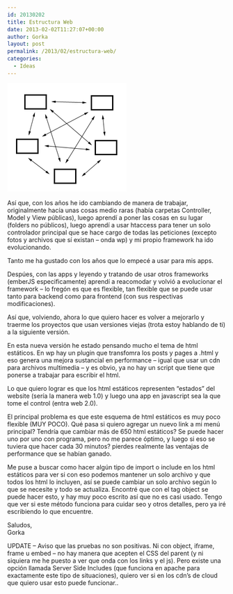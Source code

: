 ```yaml
---
id: 20130202
title: Estructura Web
date: 2013-02-02T11:27:07+00:00
author: Gorka
layout: post
permalink: /2013/02/estructura-web/
categories:
  - Ideas
---
```

<img style="margin: auto;" src="/public/img/2013/02/webstr.gif" alt="Web Structure" />

Así que, con los años he ido cambiando de manera de trabajar, originalmente hacía unas cosas medio raras (había carpetas Controller, Model y View públicas), luego aprendí a poner las cosas en su lugar (folders no públicos), luego aprendí a usar htaccess para tener un solo controlador principal que se hace cargo de todas las peticiones (excepto fotos y archivos que sí existan – onda wp) y mi propio framework ha ido evolucionando.

Tanto me ha gustado con los años que lo empecé a usar para mis apps.

Despúes, con las apps y leyendo y tratando de usar otros frameworks (emberJS especificamente) aprendí a reacomodar y volvió a evolucionar el framework – lo fregón es que es flexible, tan flexible que se puede usar tanto para backend como para frontend (con sus respectivas modificaciones).

Así que, volviendo, ahora lo que quiero hacer es volver a mejorarlo y traerme los proyectos que usan versiones viejas (trota estoy hablando de ti) a la siguiente versión.

En esta nueva versión he estado pensando mucho el tema de html estáticos. En wp hay un plugin que transfomra los posts y pages a .html y eso genera una mejora sustancial en performance – igual que usar un cdn para archivos multimedia – y es obvio, ya no hay un script que tiene que ponerse a trabajar para escribir el html.

Lo que quiero lograr es que los html estáticos representen “estados” del website (sería la manera web 1.0) y luego una app en javascript sea la que tome el control (entra web 2.0).

El principal problema es que este esquema de html estáticos es muy poco flexible (MUY POCO). Qué pasa si quiero agregar un nuevo link a mi menú principal? Tendría que cambiar más de 650 html estáticos? Se puede hacer uno por uno con programa, pero no me parece óptimo, y luego si eso se tuviera que hacer cada 30 minutos? pierdes realmente las ventajas de performance que se habían ganado.

Me puse a buscar como hacer algún tipo de import o include en los html estáticos para ver si con eso podemos mantener un solo archivo y que todos los html lo incluyen, así se puede cambiar un solo archivo según lo que se necesite y todo se actualiza. Encontré que con el tag object se puede hacer esto, y hay muy poco escrito así que no es casi usado. Tengo que ver si este método funciona para cuidar seo y otros detalles, pero ya iré escribiendo lo que encuentre.

Saludos,<br />
Gorka

UPDATE – Aviso que las pruebas no son positivas. Ni con object, iframe, frame u embed – no hay manera que acepten el CSS del parent (y ni siquiera me he puesto a ver que onda con los links y el js). Pero existe una opción llamada Server Side Includes (que funciona en apache para exactamente este tipo de situaciones), quiero ver si en los cdn’s de cloud que quiero usar esto puede funcionar..

